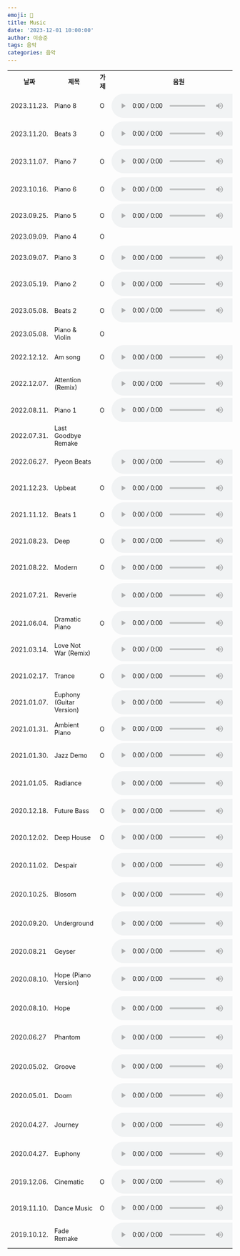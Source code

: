 ```yaml
---
emoji: 🎵
title: Music
date: '2023-12-01 10:00:00'
author: 이승준
tags: 음악
categories: 음악
---
```


<html>
<style>
    audio {
        vertical-align: middle;
    }

    td {
        text-align: center
    }
</style>
<table>
    <th>날짜</th>
    <th>제목</th>
    <th>가제</th>
    <th>음원</th>
    <th>악보</th>
    <th>비고</th>
    <tr>
        <td>2023.11.23.</td>
        <td>Piano 8</td>
        <td>O</td>
        <td>
            <audio controls>
                <source src="/music/Piano_8.wav" type="audio/wav" />
            </audio>
        </td>
        <td style="padding: 3px 3px;">
            <a href="" onclick="window.open('/music/Piano_8.pdf')">
                <img src="/PDF_file_icon.svg" /></a>
        </td>
        <td><b>최종본</b></td>
    </tr>
    <tr>
        <td>2023.11.20.</td>
        <td>Beats 3</td>
        <td>O</td>
        <td>
            <audio controls>
                <source src="/music/Beats_3.wav" type="audio/wav" />
            </audio>
        </td>
        <td></td>
        <td>데모</td>
    </tr>
    <tr>
        <td>2023.11.07.</td>
        <td>Piano 7</td>
        <td>O</td>
        <td>
            <audio controls>
                <source src="/music/Piano_7.wav" type="audio/wav" />
            </audio>
        </td>
        <td style="padding: 3px 3px;">
            <a href="" onclick="window.open('/music/Piano_7.pdf')">
                <img src="/PDF_file_icon.svg" /></a>
        </td>
        <td><b>최종본</b></td>
    </tr>
    <tr>
        <td>2023.10.16.</td>
        <td>Piano 6</td>
        <td>O</td>
        <td>
            <audio controls>
                <source src="/music/Piano_6.m4a" type="audio/m4a" />
            </audio>
        </td>
        <td></td>
        <td>데모</td>
    </tr>
    <tr>
        <td>2023.09.25.</td>
        <td>Piano 5</td>
        <td>O</td>
        <td>
            <audio controls>
                <source src="/music/Piano_5.m4a" type="audio/m4a" />
            </audio>
        </td>
        <td style="padding: 3px 3px;">
            <a href="" onclick="window.open('/music/Piano_5.pdf')">
                <img src="/PDF_file_icon.svg" /></a>
        </td>
        <td></td>
    </tr>
    <tr>
        <td>2023.09.09.</td>
        <td>Piano 4</td>
        <td>O</td>
        <td></td>
        <td style="padding: 3px 3px;">
            <a href="" onclick="window.open('/music/Piano_4.pdf')">
                <img src="/PDF_file_icon.svg" /></a>
        </td>
        <td></td>
    </tr>
    <tr>
        <td>2023.09.07.</td>
        <td>Piano 3</td>
        <td>O</td>
        <td>
            <audio controls>
                <source src="/music/Piano_3.wav" type="audio/wav" />
            </audio>
        </td>
        <td></td>
        <td>데모</td>
    </tr>
    <tr>
        <td>2023.05.19.</td>
        <td>Piano 2</td>
        <td>O</td>
        <td>
            <audio controls>
                <source src="/music/Piano_2.wav" type="audio/wav" />
            </audio>
        </td>
        <td style="padding: 3px 3px;">
            <a href="" onclick="window.open('/music/Piano_2.pdf')">
                <img src="/PDF_file_icon.svg" /></a>
        </td>
        <td></td>
    </tr>
    <tr>
        <td>2023.05.08.</td>
        <td>Beats 2</td>
        <td>O</td>
        <td>
            <audio controls>
                <source src="/music/Beats_2.wav" type="audio/wav" />
            </audio>
        </td>
        <td></td>
        <td>데모</td>
    </tr>
    <tr>
        <td>2023.05.08.</td>
        <td>Piano &amp; Violin</td>
        <td>O</td>
        <td></td>
        <td></td>
        <td>데모</td>
    </tr>
    <tr>
        <td>2022.12.12.</td>
        <td>Am song</td>
        <td>O</td>
        <td>
            <audio controls>
                <source src="/music/A_sharp_m_song.wav" type="audio/wav" />
            </audio>
        </td>
        <td></td>
        <td>데모</td>
    </tr>
    <tr>
        <td>2022.12.07.</td>
        <td>Attention (Remix)</td>
        <td></td>
        <td>
            <audio controls>
                <source src="/music/Attention_(Remix).wav" type="audio/wav" />
            </audio>
        </td>
        <td></td>
        <td>데모</td>
    </tr>
    <tr>
        <td>2022.08.11.</td>
        <td>Piano 1</td>
        <td>O</td>
        <td>
            <audio controls>
                <source src="/music/Piano_1.wav" type="audio/wav" />
            </audio>
        </td>
        <td></td>
        <td>데모</td>
    </tr>
    <tr>
        <td>2022.07.31.</td>
        <td>Last Goodbye Remake</td>
        <td></td>
        <td></td>
        <td></td>
        <td>데모</td>
    </tr>
    <tr>
        <td>2022.06.27.</td>
        <td>Pyeon Beats</td>
        <td></td>
        <td>
            <audio controls>
                <source src="/music/Pyeon_Beats.wav" type="audio/wav" />
            </audio>
        </td>
        <td></td>
        <td>데모</td>
    </tr>
    <tr>
        <td>2021.12.23.</td>
        <td>Upbeat</td>
        <td>O</td>
        <td>
            <audio controls>
                <source src="/music/Upbeat.wav" type="audio/wav" />
            </audio>
        </td>
        <td></td>
        <td>데모</td>
    </tr>
    <tr>
        <td>2021.11.12.</td>
        <td>Beats 1</td>
        <td>O</td>
        <td>
            <audio controls>
                <source src="/music/Beats_1.mp3" type="audio/mpeg" />
            </audio>
        </td>
        <td></td>
        <td>데모</td>
    </tr>
    <tr>
        <td>2021.08.23.</td>
        <td>Deep</td>
        <td>O</td>
        <td>
            <audio controls>
                <source src="/music/Deep.wav" type="audio/wav" />
            </audio>
        </td>
        <td></td>
        <td>데모</td>
    </tr>
    <tr>
        <td>2021.08.22.</td>
        <td>Modern</td>
        <td>O</td>
        <td>
            <audio controls>
                <source src="/music/Modern.m4a" type="audio/m4a" />
            </audio>
        </td>
        <td></td>
        <td>데모</td>
    </tr>
    <tr>
        <td>2021.07.21.</td>
        <td>Reverie</td>
        <td></td>
        <td>
            <audio controls>
                <source src="/music/Reverie.wav" type="audio/wav" />
            </audio>
        </td>
        <td></td>
        <td><b>최종본</b></td>
    </tr>
    <tr>
        <td>2021.06.04.</td>
        <td>Dramatic Piano</td>
        <td>O</td>
        <td>
            <audio controls>
                <source src="/music/Dramatic_Piano.m4a" type="audio/m4a" />
            </audio>
        </td>
        <td></td>
        <td>데모</td>
    </tr>
    <tr>
        <td>2021.03.14.</td>
        <td>Love Not War (Remix)</td>
        <td></td>
        <td>
            <audio controls>
                <source src="/music/Love_Not_War_(Remix).mp3" type="audio/mpeg" />
            </audio>
        </td>
        <td></td>
        <td>데모</td>
    </tr>
    <tr>
        <td>2021.02.17.</td>
        <td>Trance</td>
        <td>O</td>
        <td>
            <audio controls>
                <source src="/music/Trance.mp3" type="audio/mpeg" />
            </audio>
        </td>
        <td></td>
        <td>데모</td>
    </tr>
    <tr>
        <td>2021.01.07.</td>
        <td>Euphony (Guitar Version)</td>
        <td></td>
        <td>
            <audio controls>
                <source src="/music/Euphony_(Guitar_Version).wav" type="audio/wav" />
            </audio>
        </td>
        <td></td>
        <td></td>
    </tr>
    <tr>
        <td>2021.01.31.</td>
        <td>Ambient Piano</td>
        <td>O</td>
        <td>
            <audio controls>
                <source src="/music/Ambient_Piano.mp3" type="audio/mpeg" />
            </audio>
        </td>
        <td></td>
        <td>데모</td>
    </tr>
    <tr>
        <td>2021.01.30.</td>
        <td>Jazz Demo</td>
        <td>O</td>
        <td>
            <audio controls>
                <source src="/music/Jazz_Demo.mp3" type="audio/mpeg" />
            </audio>
        </td>
        <td style="padding: 3px 3px;">
            <a href="" onclick="window.open('/music/Jazz_Demo.pdf')">
                <img src="/PDF_file_icon.svg" /></a>
        </td>
        <td>데모</td>
    </tr>
    <tr>
        <td>2021.01.05.</td>
        <td>Radiance</td>
        <td></td>
        <td>
            <audio controls>
                <source src="/music/Radiance.wav" type="audio/wav" />
            </audio>
        </td>
        <td></td>
        <td><b>최종본</b></td>
    </tr>
    <tr>
        <td>2020.12.18.</td>
        <td>Future Bass</td>
        <td>O</td>
        <td>
            <audio controls>
                <source src="/music/Future_Bass.wav" type="audio/wav" />
            </audio>
        </td>
        <td></td>
        <td>데모</td>
    </tr>
    <tr>
        <td>2020.12.02.</td>
        <td>Deep House</td>
        <td>O</td>
        <td>
            <audio controls>
                <source src="/music/Deep_House.mp3" type="audio/mpeg" />
            </audio>
        </td>
        <td></td>
        <td></td>
    </tr>
    <tr>
        <td>2020.11.02.</td>
        <td>Despair</td>
        <td></td>
        <td>
            <audio controls>
                <source src="/music/Despair.mp3" type="audio/mpeg" />
            </audio>
        </td>
        <td style="padding: 3px 3px;">
            <a href="" onclick="window.open('/music/Despair.pdf')">
                <img src="/PDF_file_icon.svg" /></a>
        </td>
        <td><b>최종본</b></td>
    </tr>
    <tr>
        <td>2020.10.25.</td>
        <td>Blosom</td>
        <td></td>
        <td>
            <audio controls>
                <source src="/music/Blossom.mp3" type="audio/mpeg" />
            </audio>
        </td>
        <td style="padding: 3px 3px;">
            <a href="" onclick="window.open('/music/Blossom.pdf')">
                <img src="/PDF_file_icon.svg" /></a>
        </td>
        <td><b>최종본</b></td>
    </tr>
    <tr>
        <td>2020.09.20.</td>
        <td>Underground</td>
        <td></td>
        <td>
            <audio controls>
                <source src="/music/Underground.mp3" type="audio/mpeg" />
            </audio>
        </td>
        <td></td>
        <td><b>최종본</b></td>
    </tr>
    <tr>
        <td>2020.08.21</td>
        <td>Geyser</td>
        <td></td>
        <td>
            <audio controls>
                <source src="/music/Geyser.wav" type="audio/wav" />
            </audio>
        </td>
        <td></td>
        <td></td>
    </tr>
    <tr>
        <td>2020.08.10.</td>
        <td>Hope (Piano Version)</td>
        <td></td>
        <td>
            <audio controls>
                <source src="/music/Hope_(Piano_Version).mp3" type="audio/mpeg" />
            </audio>
        </td>
        <td style="padding: 3px 3px;">
            <a href="" onclick="window.open('/music/Hope.pdf')">
                <img src="/PDF_file_icon.svg" /></a>
        </td>
        <td><b>최종본</b></td>
    </tr>
    <tr>
        <td>2020.08.10.</td>
        <td>Hope</td>
        <td></td>
        <td>
            <audio controls>
                <source src="/music/Hope.mp3" type="audio/mpeg" />
            </audio>
        </td>
        <td></td>
        <td><b>최종본</b></td>
    </tr>
    <tr>
        <td>2020.06.27</td>
        <td>Phantom</td>
        <td></td>
        <td>
            <audio controls>
                <source src="/music/Phantom.mp3" type="audio/mpeg" />
            </audio>
        </td>
        <td></td>
        <td><b>최종본</b></td>
    </tr>
    <tr>
        <td>2020.05.02.</td>
        <td>Groove</td>
        <td></td>
        <td>
            <audio controls>
                <source src="/music/Groove.mp3" type="audio/mpeg" />
            </audio>
        </td>
        <td></td>
        <td><b>최종본</b></td>
    </tr>
    <tr>
        <td>2020.05.01.</td>
        <td>Doom</td>
        <td></td>
        <td>
            <audio controls>
                <source src="/music/Doom.mp3" type="audio/mpeg" />
            </audio>
        </td>
        <td></td>
        <td><b>최종본</b></td>
    </tr>
    <tr>
        <td>2020.04.27.</td>
        <td>Journey</td>
        <td></td>
        <td>
            <audio controls>
                <source src="/music/Journey.mp3" type="audio/mpeg" />
            </audio>
        </td>
        <td style="padding: 3px 3px;">
            <a href="" onclick="window.open('/music/Journey.pdf')">
                <img src="/PDF_file_icon.svg" /></a>
        </td>
        <td><b>최종본</b></td>
    </tr>
    <tr>
        <td>2020.04.27.</td>
        <td>Euphony</td>
        <td></td>
        <td>
            <audio controls>
                <source src="/music/Euphony.mp3" type="audio/mpeg" />
            </audio>
        </td>
        <td style="padding: 3px 3px;">
            <a href="" onclick="window.open('/music/Euphony.pdf')">
                <img src="/PDF_file_icon.svg" /></a>
        </td>
        <td><b>최종본</b></td>
    </tr>
    <tr>
        <td>2019.12.06.</td>
        <td>Cinematic</td>
        <td>O</td>
        <td>
            <audio controls>
                <source src="/music/Cinematic.wav" type="audio/wav" />
            </audio>
        </td>
        <td></td>
        <td></td>
    </tr>
    <tr>
        <td>2019.11.10.</td>
        <td>Dance Music</td>
        <td>O</td>
        <td>
            <audio controls>
                <source src="/music/Dance_Music.mp3" type="audio/mpeg" />
            </audio>
        </td>
        <td></td>
        <td></td>
    </tr>
    <tr>
        <td>2019.10.12.</td>
        <td>Fade Remake</td>
        <td></td>
        <td>
            <audio controls>
                <source src="/music/Fade_Remake.mp3" type="audio/mpeg" />
            </audio>
        </td>
        <td></td>
        <td></td>
    </tr>
</table>

</html>